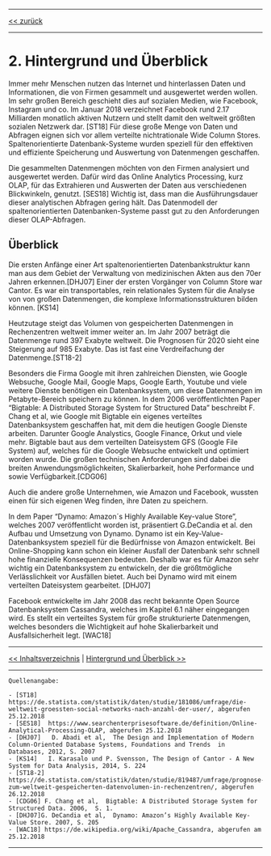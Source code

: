 ***

[<< zurück](02_toc.md)

***

# 2. Hintergrund und Überblick

Immer mehr Menschen nutzen das Internet und hinterlassen Daten und Informationen, die von Firmen gesammelt und ausgewertet werden wollen. Im sehr großen Bereich geschieht dies auf sozialen Medien, wie Facebook, Instagram und co. Im Januar 2018 verzeichnet Facebook rund 2.17 Milliarden monatlich aktiven Nutzern und stellt damit den weltweit größten sozialen Netzwerk dar. [ST18] Für diese große Menge von Daten und Abfragen eignen sich vor allem verteilte nichtrationale Wide Column Stores. Spaltenorientierte Datenbank-Systeme wurden speziell für den effektiven und effiziente Speicherung und Auswertung von Datenmengen geschaffen.

Die gesammelten Datenmengen möchten von den Firmen analysiert und ausgewertet werden. Dafür wird das Online Analytics Processing, kurz OLAP, für das Extrahieren und Auswerten der Daten aus verschiedenen Blickwinkeln, genutzt. [SES18] Wichtig ist, dass man die Ausführungsdauer dieser analytischen Abfragen gering hält. Das Datenmodell der spaltenorientierten Datenbanken-Systeme passt gut zu den Anforderungen dieser OLAP-Abfragen.

## Überblick

Die ersten Anfänge einer Art spaltenorientierten Datenbankstruktur kann man aus dem Gebiet der Verwaltung von medizinischen Akten aus den 70er Jahren erkennen.[DHJ07]  Einer der ersten Vorgänger von Column Store war Cantor. Es war ein transportables, rein relationales System für die Analyse von von großen Datenmengen, die komplexe Informationsstrukturen bilden können. [KS14]

Heutzutage steigt das Volumen von gespeicherten Datenmengen in Rechenzentren weltweit immer weiter an. Im Jahr 2007 beträgt die Datenmenge rund 397 Exabyte weltweit. Die Prognosen für 2020 sieht eine Steigerung auf 985 Exabyte. Das ist fast eine Verdreifachung der Datenmenge.[ST18-2]

Besonders die Firma Google mit ihren zahlreichen Diensten, wie Google Websuche, Google Mail, Google Maps, Google Earth, Youtube und viele weitere Dienste benötigen ein Datenbanksystem, um diese Datenmengen im Petabyte-Bereich speichern zu können. In dem 2006 veröffentlichten Paper “Bigtable: A Distributed Storage System for Structured Data” beschreibt F. Chang et al, wie Google mit Bigtable ein eigenes verteiltes Datenbanksystem geschaffen hat, mit dem die heutigen Google Dienste arbeiten. Darunter Google Analystics, Google Finance, Orkut und viele mehr. Bigtable baut aus dem verteilten Dateisystem GFS (Google File System) auf, welches für die Google Websuche entwickelt und optimiert worden wurde. Die großen technischen Anforderungen sind dabei die breiten Anwendungsmöglichkeiten, Skalierbarkeit, hohe Performance und sowie Verfügbarkeit.[CDG06]

Auch die andere große Unternehmen, wie Amazon und Facebook, wussten einen für sich eigenen Weg finden, ihre Daten zu speichern. 

In dem Paper “Dynamo: Amazon´s Highly Available Key-value Store”, welches 2007 veröffentlicht worden ist, präsentiert G.DeCandia et al. den Aufbau und Umsetzung von Dynamo. Dynamo ist ein Key-Value-Datenbanksystem speziell für die Bedürfnisse von Amazon entwickelt. Bei Online-Shopping kann schon ein kleiner Ausfall der Datenbank sehr schnell hohe finanzielle Konsequenzen bedeuten. Deshalb war es für Amazon sehr wichtig ein Datenbanksystem zu entwickeln, der die größtmögliche Verlässlichkeit vor Ausfällen bietet. Auch bei Dynamo wird mit einem verteilten Dateisystem gearbeitet. [DHJ07]

Facebook entwickelte im Jahr 2008 das recht bekannte Open Source Datenbanksystem Cassandra, welches im Kapitel 6.1 näher eingegangen wird. Es stellt ein verteiltes System für große strukturierte Datenmengen, welches besonders die Wichtigkeit auf hohe Skalierbarkeit und Ausfallsicherheit legt. [WAC18]

***

[<< Inhaltsverzeichnis](02_toc.md) | [Hintergrund und Überblick >>](05_basics.md)

***

```
Quellenangabe:

- [ST18]  https://de.statista.com/statistik/daten/studie/181086/umfrage/die-weltweit-groessten-social-networks-nach-anzahl-der-user/, abgerufen 25.12.2018
- [SES18]  https://www.searchenterprisesoftware.de/definition/Online-Analytical-Processing-OLAP, abgerufen 25.12.2018
- [DHJ07]   D. Abadi et al,  The Design and Implementation of Modern Column-Oriented Database Systems, Foundations and Trends  in Databases, 2012, S. 2007
- [KS14]   I. Karasalo und P. Svensson, The Design of Cantor - A New System for Data Analysis, 2014, S. 224
- [ST18-2] https://de.statista.com/statistik/daten/studie/819487/umfrage/prognose-zum-weltweit-gespeicherten-datenvolumen-in-rechenzentren/, abgerufen 26.12.2018
- [CDG06] F. Chang et al,  Bigtable: A Distributed Storage System for Structured Data. 2006,  S. 1.
- [DHJ07]G. DeCandia et al,  Dynamo: Amazon’s Highly Available Key-Value Store. 2007, S. 205
- [WAC18] https://de.wikipedia.org/wiki/Apache_Cassandra, abgerufen am 25.12.2018

```

***